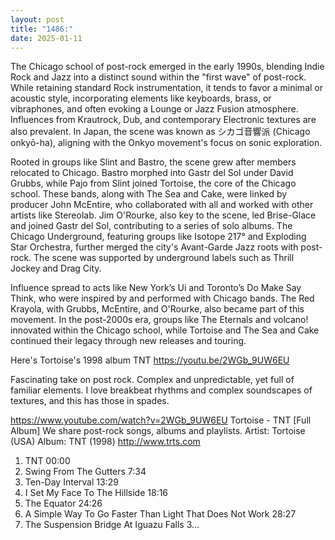 ```yaml
---
layout: post
title: "1486:"
date: 2025-01-11
---
```


The Chicago school of post-rock emerged in the early 1990s, blending Indie Rock and Jazz into a distinct sound within the "first wave" of post-rock. While retaining standard Rock instrumentation, it tends to favor a minimal or acoustic style, incorporating elements like keyboards, brass, or vibraphones, and often evoking a Lounge or Jazz Fusion atmosphere. Influences from Krautrock, Dub, and contemporary Electronic textures are also prevalent. In Japan, the scene was known as シカゴ音響派 (Chicago onkyō-ha), aligning with the Onkyo movement's focus on sonic exploration.

Rooted in groups like Slint and Bastro, the scene grew after members relocated to Chicago. Bastro morphed into Gastr del Sol under David Grubbs, while Pajo from Slint joined Tortoise, the core of the Chicago school. These bands, along with The Sea and Cake, were linked by producer John McEntire, who collaborated with all and worked with other artists like Stereolab. Jim O'Rourke, also key to the scene, led Brise-Glace and joined Gastr del Sol, contributing to a series of solo albums. The Chicago Underground, featuring groups like Isotope 217° and Exploding Star Orchestra, further merged the city's Avant-Garde Jazz roots with post-rock. The scene was supported by underground labels such as Thrill Jockey and Drag City.

Influence spread to acts like New York’s Ui and Toronto’s Do Make Say Think, who were inspired by and performed with Chicago bands. The Red Krayola, with Grubbs, McEntire, and O'Rourke, also became part of this movement. In the post-2000s era, groups like The Eternals and volcano! innovated within the Chicago school, while Tortoise and The Sea and Cake continued their legacy through new releases and touring.

Here's Tortoise's 1998 album TNT
https://youtu.be/2WGb_9UW6EU

Fascinating take on post rock. Complex and unpredictable, yet full of familiar elements. I love breakbeat rhythms and complex soundscapes of textures, and this has those in spades.

https://www.youtube.com/watch?v=2WGb_9UW6EU
Tortoise - TNT [Full Album]
We share post-rock songs, albums and playlists.
Artist: Tortoise (USA)
Album: TNT (1998)
http://www.trts.com

1. TNT 00:00
2. Swing From The Gutters 7:34
3. Ten-Day Interval 13:29
4. I Set My Face To The Hillside 18:16
5. The Equator 24:26
6. A Simple Way To Go Faster Than Light That Does Not Work 28:27
7. The Suspension Bridge At Iguazu Falls 3...
